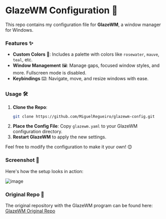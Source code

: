 # GlazeWM Configuration 🚀

This repo contains my configuration file for **GlazeWM**, a window manager for Windows.

### Features ✨

- **Custom Colors** 🎨: Includes a palette with colors like `rosewater`, `mauve`, `teal`, etc.
- **Window Management** 🖼️: Manage gaps, focused window styles, and more. Fullscreen mode is disabled.
- **Keybindings** ⌨️: Navigate, move, and resize windows with ease.

### Usage 🛠️

1. **Clone the Repo**:
   ```sh
   git clone https://github.com/MiguelRegueiro/glazewm-config.git
   ```
2. **Place the Config File**:
   Copy `glazewm.yaml` to your GlazeWM configuration directory.
3. **Restart GlazeWM** to apply the new settings.

Feel free to modify the configuration to make it your own! 😊

### Screenshot 📸

Here's how the setup looks in action:

![image](https://github.com/user-attachments/assets/6b012944-0268-48a2-ae09-57fc22b4d2d3)

### Original Repo 🔗

The original repository with the GlazeWM program can be found here:
[GlazeWM Original Repo](https://github.com/glzr-io/glazewm)




